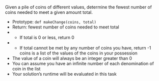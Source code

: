 

Given a pile of coins of different values, determine the fewest number of coins needed to meet a given amount total.

- Prototype: ```def makeChange(coins, total)```
- Return: fewest number of coins needed to meet total
- - If total is 0 or less, return 0
- - If total cannot be met by any number of coins you have, return -1
coins is a list of the values of the coins in your possession
- The value of a coin will always be an integer greater than 0
- You can assume you have an infinite number of each denomination of coin in the list
- Your solution’s runtime will be evaluated in this task
